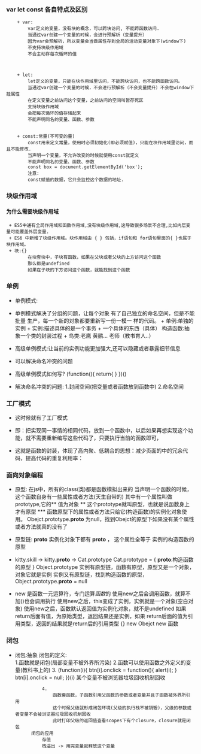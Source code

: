 ###     var let const 各自特点及区别
        + var:
            var定义的变量，没有块的概念，可以跨块访问, 不能跨函数访问.
            当通过var创建一个变量的时候，会进行预解析（变量提升）
            因为var会预解析，所以变量会当做属性存到全局的活动变量对象下(window下)
            不支持块级作用域
            不会主动存每次循环的值



        + let:
            let定义的变量，只能在块作用域里访问，不能跨块访问，也不能跨函数访问。
            当通过var创建一个变量的时候，不会进行预解析（不会变量提升）不会在window下挂属性
            在定义变量之前访问这个变量，之前访问的空间叫暂存死区
            支持块级作用域
            会把每次循环的值存储起来
            不能声明同名的变量、函数、参数


        + const:常量(不可变的量)
            const用来定义常量，使用时必须初始化(即必须赋值)，只能在块作用域里访问，而且不能修改.
            当声明一个变量，不允许改变的时候就使用const就定义
            不能声明同名的变量、函数、参数
            const box = document.getElementById('box');
            注意:
            const赋值的数据，它只会监控这个数据的地址.
### 块级作用域
#### 为什么需要块级作用域
     + ES5中通有全局作用域和函数作用域,没有块级作用域,这导致很多场景不合理,比如内层变量可能覆盖外层变量.
     + ES6 中新增了块级作用域。块作用域由 { } 包括，if语句和 for语句里面的{ }也属于块作用域。
     + 块:{}
            在块套块中，子块有函数，如果在父块或者父块的上方访问这个函数
            那么都是undefined
            如果在子块的下方访问这个函数，就能找到这个函数

### 单例
 + 单例模式:
 + 单例模式解决了分组的问题，让每个对象       有了自己独立的命名空间，但是不能批量       生产，每一个新的对象都要重新写一份一模一   样的代码。
            + 单例:单独的实例
            + 实例:描述具体的是一个事务       + 一个具体的东西（具体）
            构造函数:抽象一个类的封装过程     + 鸟类:老鹰 黄鹂...  老师（教书育人..）
 
 
 + 高级单例模式:让当前的实例功能更加强大,还可以隐藏或者暴露细节信息
 + 可以解决命名冲突的问题
 + 高级单例模式如何写?
 (function(){
 return{
 }
 })()
 + 解决命名冲突的问题:
 1.封闭空间(把变量或者函数放到函数中)
 2.命名空间
 ### 工厂模式
 + 这时候就有了工厂模式

 + 即：把实现同一事情的相同代码，放到一个函数中，以后如果再想实现这个功能，就不需要重新编写这些代码了，只要执行当前的函数即可，
 + 这就是函数的封装，体现了高内聚、低耦合的思想：减少页面的中的冗余代码，提高代码的重复利用率：

### 面向对象编程
+ 原型: 在js中，所有的class(类)都是函数模拟出来的
        当声明一个函数的时候，这个函数自身有一些属性或者方法(天生自带的)
        其中有一个属性叫做prototype,它的** 值为对象 ** 
        这个prototype就叫原型，也就是说函数身上才有原型
        *** 函数原型下的属性或者方法只给它(构造函数)的实例化对象使用。
        Obejct.prototype.__proto__ 为null，找到Obejct的原型下如果没有某个属性或者方法就真的没有了

+ 原型链:
     __proto__  实例化对象下都有 __proto__ ，
    这个属性全等于 实例的构造函数的原型

+ kitty.skill  -> kitty.__proto__ -> Cat.prototype
        Cat.prototype = {
            __proto__:构造函数的原型
        }
        Object.prototype
        实例有原型链，函数有原型，原型又是一个对象，对象它就是实例
        实例又有原型链，找到构造函数的原型，Object.prototype.__proto__ = null

+ new 是函数一元运算符，专门运算*函数*的
        使用new之后会调用函数，就算不加()也会调用执行
        使用new之后，this变成了实例，实例就是一个对象(空白对象)
        使用new之后，函数默认返回值为实例化对象，就不是undefined
        如果return后面有值，为原始类型，返回结果还是实例，如果
        return后面的值为引用类型，返回的结果就是return后的引用类型
        {}  new Obejct  new 函数

### 闭包
+ 闭包:抽象
            闭包的定义:   
                1.函数就是闭包(局部变量不被外界所污染)
                2.函数可以使用函数之外定义的变量(教科书上的)
                3.
                    (function(i){
                        btn[i].onclick = function(){
                            alert(i);
                        }
                        btn[i].onclick = null;
                    })(i)    某个变量不被浏览器垃圾回收机制回收

                4.
                    函数套函数，子函数引用父函数的参数或者变量并且子函数被外界所引用
                    这个时候父级就形成闭包环境(父级的执行栈不被销毁)，父级的参数或者变量不会被浏览器垃圾回收机制回收
                    此时打印父级的返回值查看scopes下有个closure，closure就是闭包
            闭包的应用
                存值
                栈溢出 -> 用完变量就释放这个变量
